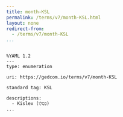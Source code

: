 ```yaml
---
title: month-KSL
permalink: /terms/v7/month-KSL.html
layout: none
redirect-from:
  - /terms/v7/month-KSL
...
```


```

%YAML 1.2
---
type: enumeration

uri: https://gedcom.io/terms/v7/month-KSL

standard tag: KSL

descriptions:
  - Kislev (כִּסְלֵו)
...

```
